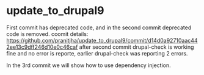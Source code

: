 # update_to_drupal9
First commit has deprecated code, and in the second commit deprecated code is removed.
coomit details: https://github.com/pranitjha/update_to_drupal9/commit/d14d0a92710aac442ee13c9dff246d10e0c46caf
after second commit drupal-check is working fine and no error is reporte, earlier drupal-check was reporting 2 errors.

In the 3rd commit we will show how to use dependency injection.
